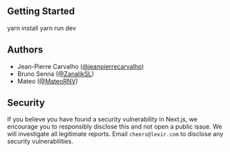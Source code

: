 ## Getting Started

yarn install
yarn run dev

## Authors

- Jean-Pierre Carvalho ([@jeanpierrecarvalho](https://github.com/jeanpierrecarvalho))
- Bruno Senna ([@ZanalikSL](https://github.com/ZanalikSL))
- Mateo ([@MateoRNV](https://github.com/MateoRNV))

## Security

If you believe you have found a security vulnerability in Next.js, we encourage you to responsibly disclose this and not open a public issue. We will investigate all legitimate reports. Email `cheers@lexir.com` to disclose any security vulnerabilities.
